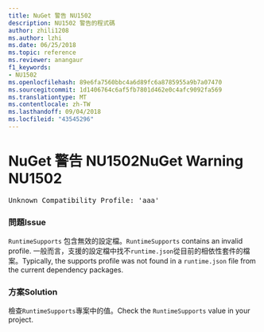 ```yaml
---
title: NuGet 警告 NU1502
description: NU1502 警告的程式碼
author: zhili1208
ms.author: lzhi
ms.date: 06/25/2018
ms.topic: reference
ms.reviewer: anangaur
f1_keywords:
- NU1502
ms.openlocfilehash: 89e6fa7560bbc4a6d89fc6a8785955a9b7a07470
ms.sourcegitcommit: 1d1406764c6af5fb7801d462e0c4afc9092fa569
ms.translationtype: MT
ms.contentlocale: zh-TW
ms.lasthandoff: 09/04/2018
ms.locfileid: "43545296"
---
```

# <a name="nuget-warning-nu1502"></a><span data-ttu-id="ec14e-103">NuGet 警告 NU1502</span><span class="sxs-lookup"><span data-stu-id="ec14e-103">NuGet Warning NU1502</span></span>

<pre>Unknown Compatibility Profile: 'aaa'</pre>

### <a name="issue"></a><span data-ttu-id="ec14e-104">問題</span><span class="sxs-lookup"><span data-stu-id="ec14e-104">Issue</span></span>
<span data-ttu-id="ec14e-105">`RuntimeSupports` 包含無效的設定檔。</span><span class="sxs-lookup"><span data-stu-id="ec14e-105">`RuntimeSupports` contains an invalid profile.</span></span> <span data-ttu-id="ec14e-106">一般而言，支援的設定檔中找不`runtime.json`從目前的相依性套件的檔案。</span><span class="sxs-lookup"><span data-stu-id="ec14e-106">Typically, the supports profile was not found in a `runtime.json` file from the current dependency packages.</span></span>

### <a name="solution"></a><span data-ttu-id="ec14e-107">方案</span><span class="sxs-lookup"><span data-stu-id="ec14e-107">Solution</span></span>
<span data-ttu-id="ec14e-108">檢查`RuntimeSupports`專案中的值。</span><span class="sxs-lookup"><span data-stu-id="ec14e-108">Check the `RuntimeSupports` value in your project.</span></span>